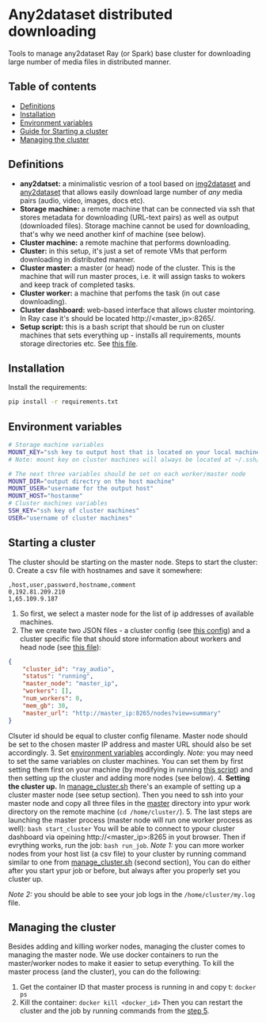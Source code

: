# Any2dataset distributed downloading
Tools to manage any2dataset Ray (or Spark) base cluster for downloading large number of media files in distributed manner.

## Table of contents
- [Definitions](#definitions)
- [Installation](#installation)
- [Environment variables](#environment-variables)
- [Guide for Starting a cluster](#starting-a-cluster)
- [Managing the cluster](#managing-the-cluster)


## Definitions

- **any2datset:** a minimalistic vesrion of a tool based on [img2dataset](https://github.com/rom1504/img2dataset.git) and [any2dataset](https://github.com/rom1504/any2dataset.git) that allows easily download large number of *any* media pairs (audio, video, images, docs etc). 
- **Storage machine:** a remote machine that can be connected via ssh that stores metadata for downloading (URL-text pairs) as well as output (downloaded files). Storage machine cannot be used for downloading, that's why we need another kinf of machine (see below).
- **Cluster machine:** a remote machine that performs downloading.
- **Cluster:** in this setup, it's just a set of remote VMs that perform downloading in distributed manner.
- **Cluster master:** a master (or head) node of the cluster. This is the machine that will run master proces, i.e. it will assign tasks to wokers and keep track of completed tasks.
- **Cluster worker:** a machine that perfoms the task (in out case downloading).
- **Cluster dashboard:** web-based interface that allows cluster mointoring. In Ray case it's should be located http://<master_ip>:8265/. 
- **Setup script:** this is a bash script that should be run on cluster machines that sets everything up - installs all requirements, mounts storage directories etc. See [this file](scripts/ray_audio.sh).

## Installation
Install the requirements:
```bash
pip install -r requirements.txt
```

## Environment variables

```bash
# Storage machine variables
MOUNT_KEY="ssh key to output host that is located on your local machine"
# Note: mount key on cluster machines will always be located at ~/.ssh/mount_key so you don't need to set it separately on cluster machines

# The next three variables should be set on each worker/master node
MOUNT_DIR="output directry on the host machine"
MOUNT_USER="username for the output host"
MOUNT_HOST="hostanme"
# Cluster machines variables
SSH_KEY="ssh key of cluster machines"
USER="username of cluster machines"
```
## Starting a cluster

The cluster should be starting on the master node. 
Steps to start the cluster:
0. Create a csv file with hostnames and save it somewhere:
```csv
,host,user,password,hostname,comment
0,192.81.209.210
1,65.109.9.187
```
1. So first, we select a master node for the list of ip addresses of available machines.
2. The we create two JSON files - a cluster config (see [this config](cluster_configs/ray_audio.json)) and a cluster specific file that should store information about workers and head node (see [this file](clustersr/ay_audio.json)):
```json
{
    "cluster_id": "ray_audio",
    "status": "running",
    "master_node": "master_ip",
    "workers": [],
    "num_workers": 0,
    "mem_gb": 30,
    "master_url": "http://master_ip:8265/nodes?view=summary"
}
```
Clsuter id should be equal to cluster config filename. Master node should be set to the chosen master IP address and master URL should also be set accordingly.
3. Set [environment variables](#environment-variables) accordingly. *Note:* you may need to set the same variables on cluster machines. You can set them by first setting them first on your machine (by modifying in running [this script](scripts/set_env.sh)) and then setting up the cluster and adding more nodes (see below).
4. **Setting the cluster up.** 
In [manage_cluster.sh](manage_cluster.sh) there's an example of setting up a cluster master node (see setup section).
Then you need to ssh into your master node and copy all three files in the [master](/master) directory into ypur work directory on the remote machine (`cd /home/cluster/`). 
5. The last steps are launching the master process (master node will run one worker process as well):
`bash start_cluster`
You will be able to connect to ypour cluster dashboard via opeining http://<master_ip>:8265 in yout browser.
Then if evrything works, run the job: `bash run_job`.
*Note 1:* you can more worker nodes from your host list (a csv file) to your cluster by running command similar to one from [manage_cluster.sh](manage_cluster.sh) (second section), You can do either after you start ypur job or before, but always after you properly set you cluster up.

*Note 2:* you should be able to see your job logs in the `/home/cluster/my.log` file.

## Managing the cluster

Besides adding and killing worker nodes, managing the cluster comes to managing the master node.
We use docker containers to run the master/worker nodes to make it easier to setup everything.
To kill the master process (and the cluster), you can do the following:
1. Get the container ID that master process is running in and copy t:
`docker ps`
2. Kill the container:
`docker kill <docker_id>`
Then you can restart the cluster and the job by running commands from the [step 5](#starting-a-cluster).
